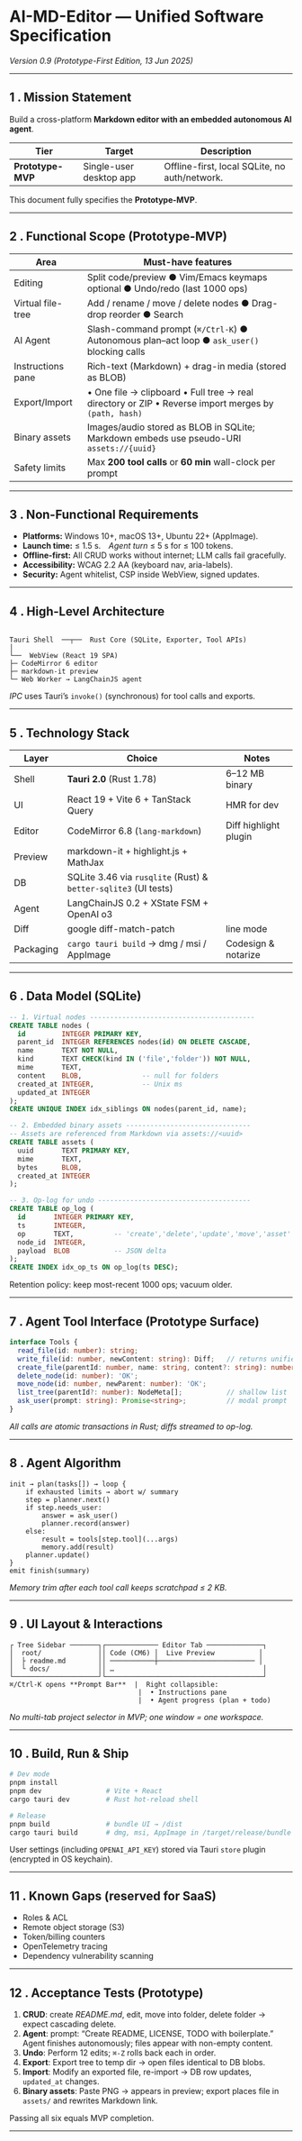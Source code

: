# AI-MD-Editor — Unified Software Specification  
*Version 0.9 (Prototype-First Edition, 13 Jun 2025)*  

---

## 1 . Mission Statement
Build a cross-platform **Markdown editor with an embedded autonomous AI agent**.  

| Tier | Target | Description |
|------|--------|-------------|
|**Prototype-MVP**|Single-user desktop app | Offline-first, local SQLite, no auth/network. |

This document fully specifies the **Prototype-MVP**.

---

## 2 . Functional Scope (Prototype-MVP)

| Area | Must-have features |
|------|--------------------|
|Editing|Split code/preview ● Vim/Emacs keymaps optional ● Undo/redo (last 1000 ops)|
|Virtual file-tree|Add / rename / move / delete nodes ● Drag-drop reorder ● Search|
|AI Agent|Slash-command prompt (`⌘/Ctrl-K`) ● Autonomous plan–act loop ● `ask_user()` blocking calls|
|Instructions pane|Rich-text (Markdown) + drag-in media (stored as BLOB)|
|Export/Import|• One file → clipboard • Full tree → real directory or ZIP • Reverse import merges by `(path, hash)`|
|Binary assets|Images/audio stored as BLOB in SQLite; Markdown embeds use pseudo-URI `assets://{uuid}`|
|Safety limits|Max **200 tool calls** or **60 min** wall-clock per prompt|

---

## 3 . Non-Functional Requirements

* **Platforms:** Windows 10+, macOS 13+, Ubuntu 22+ (AppImage).  
* **Launch time:** ≤ 1.5 s. *Agent turn* ≤ 5 s for ≤ 100 tokens.  
* **Offline-first:** All CRUD works without internet; LLM calls fail gracefully.  
* **Accessibility:** WCAG 2.2 AA (keyboard nav, aria-labels).  
* **Security:** Agent whitelist, CSP inside WebView, signed updates.

---

## 4 . High-Level Architecture

```

Tauri Shell  ──┬──  Rust Core (SQLite, Exporter, Tool APIs)
│
└──  WebView (React 19 SPA)
├─ CodeMirror 6 editor
├─ markdown-it preview
└─ Web Worker → LangChainJS agent

````

*IPC* uses Tauri’s `invoke()` (synchronous) for tool calls and exports.

---

## 5 . Technology Stack

| Layer | Choice | Notes |
|-------|--------|-------|
|Shell | **Tauri 2.0** (Rust 1.78) | 6–12 MB binary |
|UI | React 19 + Vite 6 + TanStack Query | HMR for dev |
|Editor | CodeMirror 6.8 (`lang-markdown`) | Diff highlight plugin |
|Preview | markdown-it + highlight.js + MathJax | |
|DB | SQLite 3.46 via `rusqlite` (Rust) & `better-sqlite3` (UI tests) | |
|Agent | LangChainJS 0.2 + XState FSM + OpenAI o3 | |
|Diff | google diff-match-patch | line mode |
|Packaging | `cargo tauri build` → dmg / msi / AppImage | Codesign & notarize |

---

## 6 . Data Model (SQLite)

```sql
-- 1. Virtual nodes -----------------------------------------
CREATE TABLE nodes (
  id         INTEGER PRIMARY KEY,
  parent_id  INTEGER REFERENCES nodes(id) ON DELETE CASCADE,
  name       TEXT NOT NULL,
  kind       TEXT CHECK(kind IN ('file','folder')) NOT NULL,
  mime       TEXT,
  content    BLOB,               -- null for folders
  created_at INTEGER,            -- Unix ms
  updated_at INTEGER
);
CREATE UNIQUE INDEX idx_siblings ON nodes(parent_id, name);

-- 2. Embedded binary assets -------------------------------
-- Assets are referenced from Markdown via assets://<uuid>
CREATE TABLE assets (
  uuid       TEXT PRIMARY KEY,
  mime       TEXT,
  bytes      BLOB,
  created_at INTEGER
);

-- 3. Op-log for undo --------------------------------------
CREATE TABLE op_log (
  id       INTEGER PRIMARY KEY,
  ts       INTEGER,
  op       TEXT,          -- 'create','delete','update','move','asset'
  node_id  INTEGER,
  payload  BLOB           -- JSON delta
);
CREATE INDEX idx_op_ts ON op_log(ts DESC);
````

Retention policy: keep most-recent 1000 ops; vacuum older.

---

## 7 . Agent Tool Interface (Prototype Surface)

```ts
interface Tools {
  read_file(id: number): string;
  write_file(id: number, newContent: string): Diff;   // returns unified diff
  create_file(parentId: number, name: string, content?: string): number;
  delete_node(id: number): 'OK';
  move_node(id: number, newParent: number): 'OK';
  list_tree(parentId?: number): NodeMeta[];           // shallow list
  ask_user(prompt: string): Promise<string>;          // modal prompt
}
```

*All calls are atomic transactions in Rust; diffs streamed to op-log.*

---

## 8 . Agent Algorithm

```
init → plan(tasks[]) → loop {
    if exhausted limits → abort w/ summary
    step = planner.next()
    if step.needs_user:
        answer = ask_user()
        planner.record(answer)
    else:
        result = tools[step.tool](...args)
        memory.add(result)
    planner.update()
}
emit finish(summary)
```

*Memory trim after each tool call keeps scratchpad ≤ 2 KB.*

---

## 9 . UI Layout & Interactions

```
┌ Tree Sidebar ───────┐┌───────────── Editor Tab ──────────────┐
│  root/              ││ Code (CM6) │  Live Preview           │
│  ├ readme.md        ││ ───────────┼──────────────────────── │
│  └ docs/            ││ …                                     │
└─────────────────────┘└───────────────────────────────────────┘
⌘/Ctrl-K opens **Prompt Bar**  |  Right collapsible:  
                                |  • Instructions pane  
                                |  • Agent progress (plan + todo)  
```

*No multi-tab project selector in MVP; one window = one workspace.*

---

## 10 . Build, Run & Ship

```bash
# Dev mode
pnpm install
pnpm dev                # Vite + React
cargo tauri dev         # Rust hot-reload shell

# Release
pnpm build              # bundle UI → /dist
cargo tauri build       # dmg, msi, AppImage in /target/release/bundle
```

User settings (including `OPENAI_API_KEY`) stored via Tauri `store` plugin (encrypted in OS keychain).

---

## 11 . Known Gaps (reserved for SaaS)

* Roles & ACL
* Remote object storage (S3)
* Token/billing counters
* OpenTelemetry tracing
* Dependency vulnerability scanning

---

## 12 . Acceptance Tests (Prototype)

1. **CRUD**: create *README.md*, edit, move into folder, delete folder → expect cascading delete.
2. **Agent**: prompt: “Create README, LICENSE, TODO with boilerplate.” Agent finishes autonomously; files appear with non-empty content.
3. **Undo**: Perform 12 edits; `⌘-Z` rolls back each in order.
4. **Export**: Export tree to temp dir → open files identical to DB blobs.
5. **Import**: Modify an exported file, re-import → DB row updates, `updated_at` changes.
6. **Binary assets**: Paste PNG → appears in preview; export places file in `assets/` and rewrites Markdown link.

Passing all six equals MVP completion.

---
